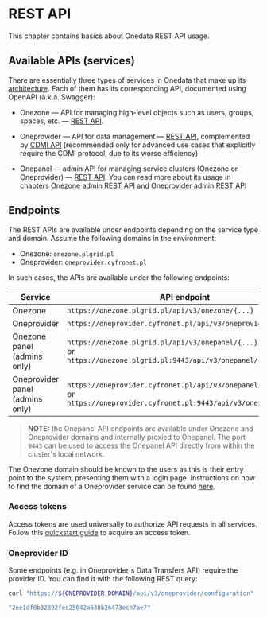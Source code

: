 # REST API

This chapter contains basics about Onedata REST API usage.

## Available APIs (services)

There are essentially three types of services in Onedata that make up its [architecture](../intro.md#architecture).
Each of them has its corresponding API, documented using OpenAPI (a.k.a. Swagger):

* Onezone — API for managing high-level objects such as users, groups, spaces, etc. —
  [REST API](https://onedata.org/#/home/api/stable/onezone).

* Oneprovider — API for data management — [REST API](https://onedata.org/#/home/api/stable/oneprovider),
  complemented by [CDMI API](cdmi.md) (recommended only for advanced use cases
  that explicitly require the CDMI protocol, due to its worse efficiency)

* Onepanel — admin API for managing service clusters (Onezone or Oneprovider) —
  [REST API](https://onedata.org/#/home/api/stable/onepanel). You can read more
  about its usage in chapters [Onezone admin REST API](../admin-guide/onezone/configuration/rest-api.md) and [Oneprovider admin REST API](../admin-guide/oneprovider/configuration/rest-api.md)

## Endpoints

The REST APIs are available under endpoints depending on the service type and domain.
Assume the following domains in the environment:

* Onezone: `onezone.plgrid.pl`
* Oneprovider: `oneprovider.cyfronet.pl`

In such cases, the APIs are available under the following endpoints:

| Service                         | API endpoint                                                                                                                          |
| ------------------------------- | ------------------------------------------------------------------------------------------------------------------------------------- |
| Onezone                         | `https://onezone.plgrid.pl/api/v3/onezone/{...}`                                                                                      |
| Oneprovider                     | `https://oneprovider.cyfronet.pl/api/v3/oneprovider/{...}`                                                                            |
| Onezone panel (admins only)     | `https://onezone.plgrid.pl/api/v3/onepanel/{...}` <br /> or <br /> `https://onezone.plgrid.pl:9443/api/v3/onepanel/{...}`             |
| Oneprovider panel (admins only) | `https://oneprovider.cyfronet.pl/api/v3/onepanel/{...}` <br /> or <br /> `https://oneprovider.cyfronet.pl:9443/api/v3/onepanel/{...}` |

> **NOTE:** the Onepanel API endpoints are available under Onezone and Oneprovider
> domains and internally proxied to Onepanel. The port `9443` can be used to
> access the Onepanel API directly from within the cluster's local network.

The Onezone domain should be known to the users as this is their entry point
to the system, presenting them with a login page. Instructions on how to find
the domain of a Oneprovider service can be found [here](data.md#oneprovider-domain).

### Access tokens

Access tokens are used universally to authorize API requests in all services.
Follow this [quickstart guide](./tokens.md#access-token-quickstart) to acquire an access token.

### Oneprovider ID

Some endpoints (e.g. in Oneprovider's Data Transfers API) require the provider
ID. You can find it with the following REST query:

```bash
curl "https://${ONEPROVIDER_DOMAIN}/api/v3/oneprovider/configuration" | jq .providerId

"2ee1df8b32302fee25042a538b26473ech7ae7"
```
